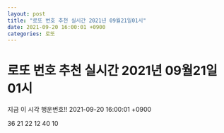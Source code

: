 ```yaml
---
layout: post
title: "로또 번호 추천 실시간 2021년 09월21일01시"
date: 2021-09-20 16:00:01 +0900
categories: 로또
---
```


# 로또 번호 추천 실시간 2021년 09월21일01시

지금 이 시각 행운번호!! 2021-09-20 16:00:01 +0900

 36  21  22  12  40  10 

